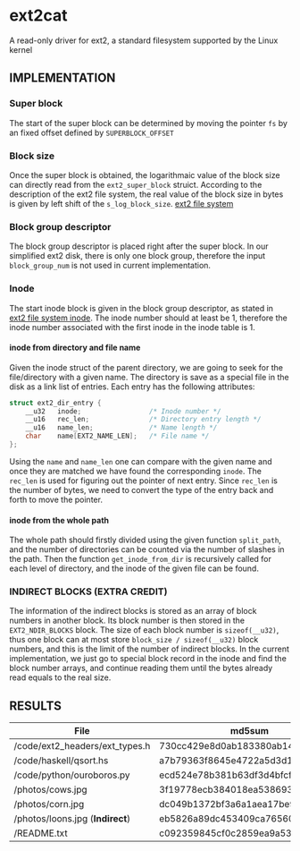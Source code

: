 # ext2cat #

A read-only driver for ext2, a standard filesystem supported by the Linux kernel

## IMPLEMENTATION ##

### Super block  ###
The start of the super block can be determined by moving the pointer `fs` by an fixed offset defined by `SUPERBLOCK_OFFSET`

### Block size ###
Once the super block is obtained, the logarithmaic value of the block size can directly read from the `ext2_super_block` struict. According to the description of the ext2 file system, the real value of the block size in bytes is given by left shift of the `s_log_block_size`. [ext2 file system](http://www.nongnu.org/ext2-doc/ext2.html#S-LOG-BLOCK-SIZE)

### Block group descriptor ###
The block group descriptor is placed right after the super block. In our simplified ext2 disk, there is only one block group, therefore the input `block_group_num` is not used in current implementation.

### Inode ###
The start inode block is given in the block group descriptor, as stated in [ext2 file system inode](http://www.nongnu.org/ext2-doc/ext2.html#BG-INODE-TABLE). The inode number should at least be 1, therefore the inode number associated with the first inode in the inode table is 1.

#### inode from directory and file name ####
Given the inode struct of the parent directory, we are going to seek for the file/directory with a given name. The directory is save as a special file in the disk as a link list of entries. Each entry has the following attributes:

```C
struct ext2_dir_entry {
	__u32	inode;                 /* Inode number */
	__u16	rec_len;               /* Directory entry length */
	__u16	name_len;              /* Name length */
	char	name[EXT2_NAME_LEN];   /* File name */
};
```

Using the `name` and `name_len` one can compare with the given name and once they are matched we have found the corresponding `inode`. The `rec_len` is used for figuring out the pointer of next entry. Since `rec_len` is the number of bytes, we need to convert the type of the entry back and forth to move the pointer.

#### inode from the whole path ####
The whole path should firstly divided using the given function `split_path`, and the number of directories can be counted via the number of slashes in the path. Then the function `get_inode_from_dir` is recursively called for each level of directory, and the inode of the given file can be found.

### INDIRECT BLOCKS (EXTRA CREDIT) ###
The information of the indirect blocks is stored as an array of block numbers in another block. Its block number is then stored in the `EXT2_NDIR_BLOCKS` block. The size of each block number is `sizeof(__u32)`, thus one block can at most store `block_size / sizeof(__u32)` block numbers, and this is the limit of the number of indirect blocks. In the current implementation, we just go to special block record in the inode and find the block number arrays, and continue reading them until the bytes already read equals to the real size. 

## RESULTS ##

| File                             | md5sum                           |
| -------------------------------- | -------------------------------- |
| /code/ext2_headers/ext_types.h   | 730cc429e8d0ab183380ab14f51f2912 |
| /code/haskell/qsort.hs           | a7b79363f8645e4722a5d3d114311709 |
| /code/python/ouroboros.py        | ecd524e78b381b63df3d4bfcf662ce0d |
| /photos/cows.jpg                 | 3f19778ecb384018ea53869313023d8b |
| /photos/corn.jpg                 | dc049b1372bf3a6a1aea17be9eca5532 |
| /photos/loons.jpg (**Indirect**) | eb5826a89dc453409ca76560979699bb |
| /README.txt                      | c092359845cf0c2859ea9a532b7764ca |
